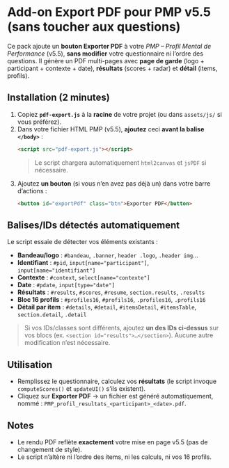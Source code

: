 # Add-on Export PDF pour PMP v5.5 (sans toucher aux questions)

Ce pack ajoute un **bouton Exporter PDF** à votre *PMP – Profil Mental de Performance* (v5.5), **sans modifier** votre questionnaire ni l’ordre des questions. Il génère un PDF multi-pages avec **page de garde** (logo + participant + contexte + date), **résultats** (scores + radar) et **détail** (items, profils).

## Installation (2 minutes)
1. Copiez **`pdf-export.js`** à la **racine** de votre projet (ou dans `assets/js/` si vous préférez).
2. Dans votre fichier HTML PMP (v5.5), **ajoutez** ceci **avant la balise `</body>`** :
   ```html
   <script src="pdf-export.js"></script>
   ```
   > Le script chargera automatiquement `html2canvas` et `jsPDF` si nécessaire.
3. Ajoutez **un bouton** (si vous n’en avez pas déjà un) dans votre barre d’actions :
   ```html
   <button id="exportPdf" class="btn">Exporter PDF</button>
   ```

## Balises/IDs détectés automatiquement
Le script essaie de détecter vos éléments existants :
- **Bandeau/logo** : `#bandeau`, `.banner`, `header .logo`, `.header img`…
- **Identifiant** : `#pid`, `input[name="participant"]`, `input[name="identifiant"]`
- **Contexte** : `#context`, `select[name="contexte"]`
- **Date** : `#pdate`, `input[type="date"]`
- **Résultats** : `#results`, `#scores`, `#resume`, `section.results`, `.results`
- **Bloc 16 profils** : `#profiles16`, `#profils16`, `.profiles16`, `.profils16`
- **Détail par item** : `#details`, `#detail`, `#itemsDetail`, `#itemsTable`, `section.detail`, `.detail`

> Si vos IDs/classes sont différents, ajoutez **un des IDs ci-dessus** sur vos blocs (ex. `<section id="results">…</section>`). Aucune autre modification n’est nécessaire.

## Utilisation
- Remplissez le questionnaire, calculez vos **résultats** (le script invoque `computeScores()` et `updateUI()` s’ils existent).
- Cliquez sur **Exporter PDF** → un fichier est généré automatiquement, nommé :
  `PMP_profil_resultats_<participant>_<date>.pdf`.

## Notes
- Le rendu PDF reflète **exactement** votre mise en page v5.5 (pas de changement de style).
- Le script n’altère ni l’ordre des items, ni les calculs, ni vos 16 profils.
